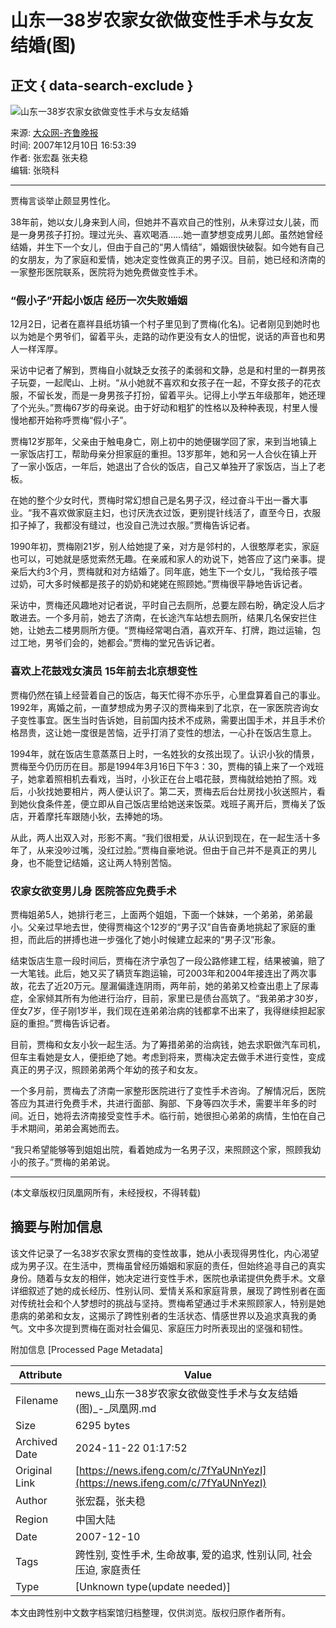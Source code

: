 # 山东一38岁农家女欲做变性手术与女友结婚(图)

## 正文 { data-search-exclude }


![山东一38岁农家女欲做变性手术与女友结婚](https://x0.ifengimg.com/ucms/2019_38/AC5B8A2AE18AB61C7067AFFDBBCD12D16295DDA2_w121_h75.jpg)

来源: [大众网-齐鲁晚报](http://news.ifeng.com/society/2/detail_2007_12/10/937945_0.shtml)  
时间: 2007年12月10日 16:53:39  
作者: 张宏磊 张夫稳  
编辑: 张晓科  

---

贾梅言谈举止颇显男性化。

38年前，她以女儿身来到人间，但她并不喜欢自己的性别，从未穿过女儿装，而是一身男孩子打扮。理过光头、喜欢喝酒……她一直梦想变成男儿郎。虽然她曾经结婚，并生下一个女儿，但由于自己的“男人情结”，婚姻很快破裂。如今她有自己的女朋友，为了家庭和爱情，她决定变性做真正的男子汉。目前，她已经和济南的一家整形医院联系，医院将为她免费做变性手术。

### “假小子”开起小饭店  经历一次失败婚姻

12月2日，记者在嘉祥县纸坊镇一个村子里见到了贾梅(化名)。记者刚见到她时也以为她是个男爷们，留着平头，走路的动作更没有女人的忸怩，说话的声音也和男人一样浑厚。

采访中记者了解到，贾梅自小就缺乏女孩子的柔弱和文静，总是和村里的一群男孩子玩耍，一起爬山、上树。“从小她就不喜欢和女孩子在一起，不穿女孩子的花衣服，不留长发，而是一身男孩子打扮，留着平头。记得上小学五年级那年，她还理了个光头。”贾梅67岁的母亲说。由于好动和粗犷的性格以及种种表现，村里人慢慢地都开始称呼贾梅“假小子”。

贾梅12岁那年，父亲由于触电身亡，刚上初中的她便辍学回了家，来到当地镇上一家饭店打工，帮助母亲分担家庭的重担。13岁那年，她和另一人合伙在镇上开了一家小饭店，一年后，她退出了合伙的饭店，自己又单独开了家饭店，当上了老板。

在她的整个少女时代，贾梅时常幻想自己是名男子汉，经过奋斗干出一番大事业。“我不喜欢做家庭主妇，也讨厌洗衣过饭，更别提针线活了，直至今日，衣服扣子掉了，我都没有缝过，也没自己洗过衣服。”贾梅告诉记者。

1990年初，贾梅刚21岁，别人给她提了亲，对方是邻村的，人很憨厚老实，家庭也可以，可她就是感觉索然无趣。在亲戚和家人的劝说下，她答应了这门亲事。提亲后大约3个月，贾梅就和对方结婚了。同年底，她生下一个女儿，“我给孩子喂过奶，可大多时候都是孩子的奶奶和姥姥在照顾她。”贾梅很平静地告诉记者。

采访中，贾梅还风趣地对记者说，平时自己去厕所，总要左顾右盼，确定没人后才敢进去。一个多月前，她去了济南，在长途汽车站想去厕所，结果几名保安拦住她，让她去二楼男厕所方便。“贾梅经常喝白酒，喜欢开车、打牌，跑过运输，包过工地，男爷们会的，她都会。”贾梅的堂兄告诉记者。

### 喜欢上花鼓戏女演员  15年前去北京想变性

贾梅仍然在镇上经营着自己的饭店，每天忙得不亦乐乎，心里盘算着自己的事业。1992年，离婚之前，一直梦想成为男子汉的贾梅来到了北京，在一家医院咨询女子变性事宜。医生当时告诉她，目前国内技术不成熟，需要出国手术，并且手术价格昂贵，这让她一度很是苦恼，近乎打消了变性的想法，一心扑在饭店生意上。

1994年，就在饭店生意蒸蒸日上时，一名姓狄的女孩出现了。认识小狄的情景，贾梅至今仍历历在目。那是1994年3月16日下午3：30，贾梅的镇上来了一个戏班子，她拿着照相机去看戏，当时，小狄正在台上唱花鼓，贾梅就给她拍了照。戏后，小狄找她要相片，两人便认识了。第二天，贾梅去后台灶房找小狄送照片，看到她伙食条件差，便立即从自己饭店里给她送来饭菜。戏班子离开后，贾梅关了饭店，开着摩托车跟随小狄，去捧她的场。

从此，两人出双入对，形影不离。“我们很相爱，从认识到现在，在一起生活十多年了，从来没吵过嘴，没红过脸。”贾梅自豪地说。但由于自己并不是真正的男儿身，也不能登记结婚，这让两人特别苦恼。

### 农家女欲变男儿身  医院答应免费手术

贾梅姐弟5人，她排行老三，上面两个姐姐，下面一个妹妹，一个弟弟，弟弟最小。父亲过早地去世，使得贾梅这个12岁的“男子汉”自告奋勇地挑起了家庭的重担，而此后的拼搏也进一步强化了她小时候建立起来的“男子汉”形象。

结束饭店生意一段时间后，贾梅在济宁承包了一段公路修建工程，结果被骗，赔了一大笔钱。此后，她又买了辆货车跑运输，可2003年和2004年接连出了两次事故，花去了近20万元。屋漏偏逢连阴雨，两年前，她的弟弟又检查出患上了尿毒症，全家倾其所有为他进行治疗，目前，家里已是债台高筑了。“我弟弟才30岁，侄女7岁，侄子刚1岁半，我们现在连弟弟治病的钱都拿不出来了，我得继续担起家庭的重担。”贾梅告诉记者。

目前，贾梅和女友小狄一起生活。为了筹措弟弟的治病钱，她去求职做汽车司机，但车主看她是女人，便拒绝了她。考虑到将来，贾梅决定去做手术进行变性，变成真正的男子汉，照顾弟弟两个年幼的孩子和女友。

一个多月前，贾梅去了济南一家整形医院进行了变性手术咨询。了解情况后，医院答应为其进行免费手术，共进行面部、胸部、下身等四次手术，需要半年多的时间。近日，她将去济南接受变性手术。临行前，她很担心弟弟的病情，生怕在自己手术期间，弟弟会离她而去。

“我只希望能够等到姐姐出院，看着她成为一名男子汉，来照顾这个家，照顾我幼小的孩子。”贾梅的弟弟说。

---

(本文章版权归凤凰网所有，未经授权，不得转载)

## 摘要与附加信息

<!-- tcd_abstract -->
该文件记录了一名38岁农家女贾梅的变性故事，她从小表现得男性化，内心渴望成为男子汉。在生活中，贾梅虽曾经历婚姻和家庭的责任，但始终追寻自己的真实身份。随着与女友的相伴，她决定进行变性手术，医院也承诺提供免费手术。文章详细叙述了她的成长经历、性别认同、爱情关系和家庭背景，展现了跨性别者在面对传统社会和个人梦想时的挑战与坚持。贾梅希望通过手术来照顾家人，特别是她患病的弟弟和女友，这揭示了跨性别者的生活状态、情感世界以及追求真我的勇气。文中多次提到贾梅在面对社会偏见、家庭压力时所表现出的坚强和韧性。
<!-- tcd_abstract_end -->

附加信息 [Processed Page Metadata]

| Attribute       | Value                                  |
|-----------------|----------------------------------------|
| Filename        | news_山东一38岁农家女欲做变性手术与女友结婚(图)_-_凤凰网.md                             |
| Size            | 6295 bytes                           |
| Archived Date   | 2024-11-22 01:17:52                             |
| Original Link   | [https://news.ifeng.com/c/7fYaUNnYezI](https://news.ifeng.com/c/7fYaUNnYezI)                       |
| Author          | 张宏磊，张夫稳                               |
| Region          | 中国大陆                               |
| Date            | 2007-12-10                                 |
| Tags            | 跨性别, 变性手术, 生命故事, 爱的追求, 性别认同, 社会压迫, 家庭责任                                 |
| Type            | [Unknown type(update needed)]                                 |
<!-- tcd_table_end -->

本文由跨性别中文数字档案馆归档整理，仅供浏览。版权归原作者所有。
